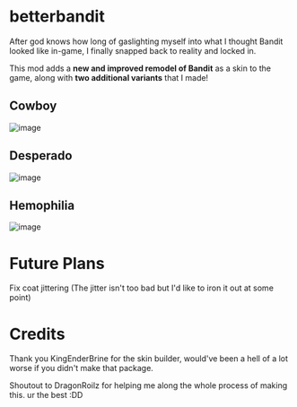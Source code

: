 # betterbandit
After god knows how long of gaslighting myself into what I thought Bandit looked like in-game, I finally snapped back to reality and locked in.

This mod adds a **new and improved remodel of Bandit** as a skin to the game, along with **two additional variants** that I made!

## Cowboy
![image](https://github.com/user-attachments/assets/3d92cc39-3e53-49da-8d22-94281a4bf65c)

## Desperado
![image](https://github.com/user-attachments/assets/81634646-6fd6-46e7-8e90-794d8bad305e)

## Hemophilia
![image](https://github.com/user-attachments/assets/9fd96a38-1a83-4c0a-be17-0738d4468b39)

# Future Plans
Fix coat jittering (The jitter isn't too bad but I'd like to iron it out at some point)

# Credits
Thank you KingEnderBrine for the skin builder, would've been a hell of a lot worse if you didn't make that package.

Shoutout to DragonRoilz for helping me along the whole process of making this. ur the best :DD
